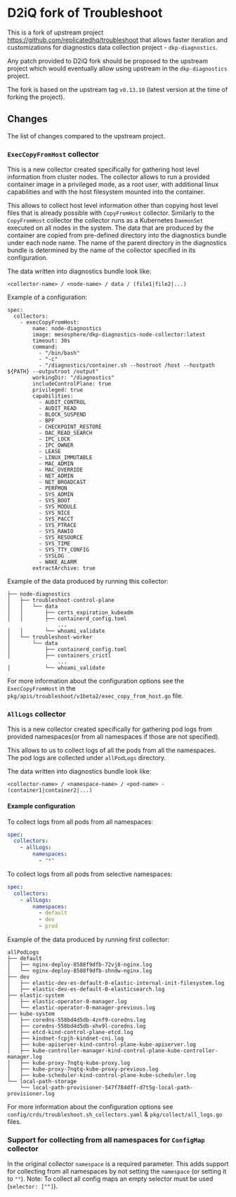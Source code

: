 # D2iQ fork of Troubleshoot

This is a fork of upstream project https://github.com/replicatedhq/troubleshoot
that allows faster iteration and customizations for diagnostics data collection
project - `dkp-diagnostics`.

Any patch provided to D2iQ fork should be proposed to the upstream project which
would eventually allow using upstream in the `dkp-diagnostics` project.

The fork is based on the upstream tag `v0.13.10` (latest version at the time of
forking the project).

## Changes

The list of changes compared to the upstream project.

### `ExecCopyFromHost` collector

This is a new collector created specifically for gathering host level information
from cluster nodes. The collector allows to run a provided container image in a
privileged mode, as a root user, with additional linux capabilities and with the
host filesystem mounted into the container.

This allows to collect host level information other than copying host level
files that is already possible with `CopyFromHost` collector. Similarly to the
`CopyFromHost` collector the collector runs as a Kubernetes `DaemonSet` executed
on all nodes in the system. The data that are produced by the container are
copied from pre-defined directory into the diagnostics bundle under each
node name. The name of the parent directory in the diagnostics bundle is determined
by the name of the collector specified in its configuration.

The data written into diagnostics bundle look like:

```
<collector-name> / <node-name> / data / (file1|file2|...)
```

Example of a configuration:

```
spec:
  collectors:
    - execCopyFromHost:
        name: node-diagnostics
        image: mesosphere/dkp-diagnostics-node-collector:latest
        timeout: 30s
        command:
          - "/bin/bash"
          - "-c"
          - "/diagnostics/container.sh --hostroot /host --hostpath ${PATH} --outputroot /output"
        workingDir: "/diagnostics"
        includeControlPlane: true
        privileged: true
        capabilities:
          - AUDIT_CONTROL
          - AUDIT_READ
          - BLOCK_SUSPEND
          - BPF
          - CHECKPOINT_RESTORE
          - DAC_READ_SEARCH
          - IPC_LOCK
          - IPC_OWNER
          - LEASE
          - LINUX_IMMUTABLE
          - MAC_ADMIN
          - MAC_OVERRIDE
          - NET_ADMIN
          - NET_BROADCAST
          - PERFMON
          - SYS_ADMIN
          - SYS_BOOT
          - SYS_MODULE
          - SYS_NICE
          - SYS_PACCT
          - SYS_PTRACE
          - SYS_RAWIO
          - SYS_RESOURCE
          - SYS_TIME
          - SYS_TTY_CONFIG
          - SYSLOG
          - WAKE_ALARM
        extractArchive: true
```

Example of the data produced by running this collector:

```
├── node-diagnostics
│   ├── troubleshoot-control-plane
│   │   └── data
│   │       ├── certs_expiration_kubeadm
│   │       ├── containerd_config.toml
                ...
│   │       └── whoami_validate
│   └── troubleshoot-worker
│       └── data
│           ├── containerd_config.toml
│           ├── containers_crictl
                ...
│           └── whoami_validate
```

For more information about the configuration options see the
`ExecCopyFromHost` in the `pkg/apis/troubleshoot/v1beta2/exec_copy_from_host.go`
file.


### `AllLogs` collector
This is a new collector created specifically for gathering pod logs from provided
namespaces(or from all namespaces if those are not specified).

This allows to us to collect logs of all the pods from all the namespaces. 
The pod logs are collected under `allPodLogs` directory.

The data written into diagnostics bundle look like:

```
<collector-name> / <namespace-name> / <pod-name> - (container1|container2|...)
```

#### Example configuration

To collect logs from all pods from all namespaces:

```yaml
spec:
  collectors:
    - allLogs:
        namespaces:
          - "*"
```

To collect logs from all pods from selective namespaces:

```yaml
spec:
  collectors:
    - allLogs:
        namespaces:
          - default
          - dev
          - prod
```

Example of the data produced by running first collector:

```
allPodLogs
├── default
│   ├── nginx-deploy-8588f9dfb-72vj8-nginx.log
│   └── nginx-deploy-8588f9dfb-shndw-nginx.log
├── dev
│   ├── elastic-dev-es-default-0-elastic-internal-init-filesystem.log
│   ├── elastic-dev-es-default-0-elasticsearch.log
├── elastic-system
│   ├── elastic-operator-0-manager.log
│   └── elastic-operator-0-manager-previous.log
├── kube-system
│   ├── coredns-558bd4d5db-4znf9-coredns.log
│   ├── coredns-558bd4d5db-xhv9l-coredns.log
│   ├── etcd-kind-control-plane-etcd.log
│   ├── kindnet-fcpjh-kindnet-cni.log
│   ├── kube-apiserver-kind-control-plane-kube-apiserver.log
│   ├── kube-controller-manager-kind-control-plane-kube-controller-manager.log
│   ├── kube-proxy-7nqtq-kube-proxy.log
│   ├── kube-proxy-7nqtq-kube-proxy-previous.log
│   ├── kube-scheduler-kind-control-plane-kube-scheduler.log
└── local-path-storage
    └── local-path-provisioner-547f784dff-d7t5g-local-path-provisioner.log
```

For more information about the configuration options see `config/crds/troubleshoot.sh_collectors.yaml` & `pkg/collect/all_logs.go`
files.

### Support for collecting from all namespaces for `ConfigMap` collector

In the original collector `namespace` is a required parameter. This adds support for collecting from all namespaces by not setting the `namespace` (or setting it to `""`).
Note: To collect all config maps an empty selector must be used (`selector: [""]`).
